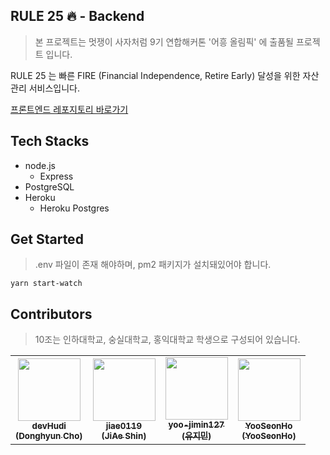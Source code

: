 ## RULE 25 🔥 - Backend

> 본 프로젝트는 멋쟁이 사자처럼 9기 연합해커톤 '어흥 올림픽' 에 출품될 프로젝트 입니다.

RULE 25 는 빠른 FIRE (Financial Independence, Retire Early) 달성을 위한 자산 관리 서비스입니다.

[프론트엔드 레포지토리 바로가기](https://github.com/aheung-olympic-team-10/rule-25-frontend)

## Tech Stacks

- node.js
  - Express
- PostgreSQL
- Heroku
  - Heroku Postgres

## Get Started

> .env 파일이 존재 해야하며, pm2 패키지가 설치돼있어야 합니다.

```shell
yarn start-watch
```

## Contributors

> 10조는 인하대학교, 숭실대학교, 홍익대학교 학생으로 구성되어 있습니다.

<table>
   <tr>
      <td align="center"><a href="https://github.com/devHudi"><img src="https://avatars.githubusercontent.com/u/11745691?v=4" width="100px;" alt=""/><br /><sub><b>devHudi<br/>(Donghyun Cho)</b></sub></a></td>
      <td align="center"><a href="https://github.com/jiae0119"><img src="https://avatars.githubusercontent.com/u/82093525?v=4" width="100px;" alt=""/><br /><sub><b>jiae0119<br/>(JiAe Shin)</b></sub></a></td>
      <td align="center"><a href="https://github.com/yoo-jimin127"><img src="https://avatars.githubusercontent.com/u/66112716?v=4" width="100px;" alt=""/><br /><sub><b>yoo-jimin127<br/>(유지민)</b></sub></a></td>
      <td align="center"><a href="https://github.com/YooSeonHo"><img src="https://avatars.githubusercontent.com/u/69755027?v=4" width="100px;" alt=""/><br /><sub><b>YooSeonHo<br/>(YooSeonHo)</b></sub></a></td>
   </tr>
</table>
